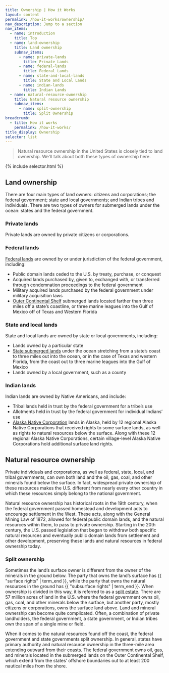 ```yaml
---
title: Ownership | How it Works
layout: content
permalink: /how-it-works/ownership/
nav_description: Jump to a section
nav_items:
  - name: introduction
    title: Top
  - name: land-ownership
    title: Land ownership
    subnav_items:
      - name: private-lands
        title: Private Lands
      - name: federal-lands
        title: Federal Lands
      - name: state-and-local-lands
        title: State and Local Lands
      - name: indian-lands
        title: Indian Lands
  - name: natural-resource-ownership
    title: Natural resource ownership
    subnav_items:
      - name: split-ownership
        title: Split Ownership
breadcrumb:
  - title: How it works
    permalink: /how-it-works/
title_display: Ownership
selector: list
---
```


> Natural resource ownership in the United States is closely tied to land ownership. We'll talk about both these types of ownership here.

{% include selector.html %}

## Land ownership

There are four main types of land owners: citizens and corporations; the federal government; state and local governments; and Indian tribes and individuals. There are two types of owners for submerged lands under the ocean: states and the federal government.

### Private lands

Private lands are owned by private citizens or corporations.

### Federal lands

[Federal lands](http://fas.org/sgp/crs/misc/R42346.pdf) are owned by or under jurisdiction of the federal government, including:


* Public domain lands ceded to the U.S. by treaty, purchase, or conquest
* Acquired lands purchased by, given to, exchanged with, or transferred through condemnation proceedings to the federal government
* Military acquired lands purchased by the federal government under military acquisition laws
* [Outer Continental Shelf](http://www.boem.gov/OCS-Lands-Act-History/) submerged lands located farther than three miles off a state’s coastline, or three marine leagues into the Gulf of Mexico off of Texas and Western Florida

### State and local lands

State and local lands are owned by state or local governments, including:

* Lands owned by a particular state
* [State submerged lands](http://www.boem.gov/uploadedfiles/submergedla.pdf) under the ocean stretching from a state’s coast to three miles out into the ocean, or in the case of Texas and western Florida, from the coast out to three marine leagues into the Gulf of Mexico
* Lands owned by a local government, such as a county

### Indian lands

Indian lands are owned by Native Americans, and include:

* Tribal lands held in trust by the federal government for a tribe’s use
* Allotments held in trust by the federal government for individual Indians’ use
* [Alaska Native Corporation](http://www.gao.gov/assets/660/650857.pdf) lands in Alaska, held by 12 regional Alaska Native Corporations that received rights to some surface lands, as well as rights to natural resources below the surface. Along with these 12 regional Alaska Native Corporations, certain village-level Alaska Native Corporations hold additional surface land rights.

## Natural resource ownership

Private individuals and corporations, as well as federal, state, local, and tribal governments, can own both land and the oil, gas, coal, and other minerals found below the surface. In fact, widespread private ownership of these resources makes the U.S. different from nearly every other country in which these resources simply belong to the national government.

Natural resource ownership has historical roots in the 19th century, when the federal government passed homestead and development acts to encourage settlement in the West. These acts, along with the General Mining Law of 1872, allowed for federal public domain lands, and the natural resources within them, to pass to private ownership. Starting in the 20th century, the U.S. passed legislation that began to withdraw both specific natural resources and eventually public domain lands from settlement and other development, preserving these lands and natural resources in federal ownership today.

### Split ownership

Sometimes the land’s surface owner is different from the owner of the minerals in the ground below. The party that owns the land’s surface has {{ "surface rights" | term_end }}, while the party that owns the natural resources in the ground has {{ "subsurface rights" | term_end }}. When ownership is divided in this way, it is referred to as a [split estate](http://www.blm.gov/wo/st/en/prog/energy/oil_and_gas/best_management_practices/split_estate.html). There are 57 million acres of land in the U.S. where the federal government owns oil, gas, coal, and other minerals below the surface, but another party, mostly citizens or corporations, owns the surface land above. Land and mineral ownership can become quite complicated. Often, a combination of private landholders, the federal government, a state government, or Indian tribes own the span of a single mine or field.

When it comes to the natural resources found off the coast, the federal government and state governments split ownership. In general, states have primary authority and natural resource ownership in the three-mile area extending outward from their coasts. The federal government owns oil, gas, and minerals located in the submerged lands on the Outer Continental Shelf, which extend from the states’ offshore boundaries out to at least 200 nautical miles from the shore.
